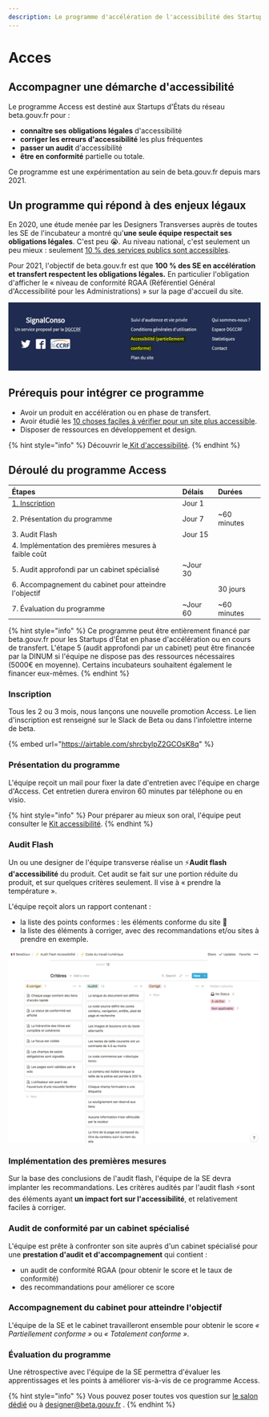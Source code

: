 ```yaml
---
description: Le programme d'accélération de l'accessibilité des Startups d'État.
---
```


# Acces

## Accompagner une démarche d'accessibilité

Le programme Access est destiné aux Startups d'États du réseau beta.gouv.fr pour :

* **connaître ses** **obligations légales** d'accessibilité
* **corriger les erreurs d'accessibilité** les plus fréquentes 
* **passer un audit** d'accessibilité
* **être en conformité** partielle ou totale.

Ce programme est une expérimentation au sein de beta.gouv.fr depuis mars 2021.

## Un programme qui répond à des enjeux légaux

En 2020, une étude menée par les Designers Transverses auprès de toutes les SE de l'incubateur a montré qu'**une seule équipe respectait ses obligations légales**. C'est peu 😭. Au niveau national, c'est seulement un peu mieux : seulement [10 % des services publics sont accessibles](https://observatoire.numerique.gouv.fr/).

Pour 2021, l'objectif de beta.gouv.fr est que **100 % des SE en accélération et transfert respectent les obligations légales.** En particulier l'obligation d'afficher le « niveau de conformité  RGAA \(Référentiel Général d'Accessibilité pour les Administrations\) » sur la page d'accueil du site.

![SignalConso affiche &quot;partiellement conforme&quot; sur toutes les pages de son service](../../.gitbook/assets/signal-conso-access.png)

## Prérequis pour intégrer ce programme

* Avoir un produit en accélération ou en phase de transfert.
* Avoir étudié les [10 choses faciles à vérifier pour un site plus accessible](https://doc.incubateur.net/design/nos-rendez-vous-design/formation/accessibilite/10-choses-faciles-a-verifier-pour-un-site-plus-accessible).
* Disposer de ressources en développement et design.

{% hint style="info" %}
Découvrir le[ Kit d'accessibilité](https://doc.incubateur.net/design/ressources-design/kit-accessibilite).
{% endhint %}

## Déroulé du programme Access

| Étapes | Délais | Durées |
| :--- | :--- | :--- |
| [ 1. Inscription](https://airtable.com/shrcbylpZ2GCOsK8q) | Jour 1 |  |
| 2. Présentation du programme | Jour 7 | ~60 minutes |
| 3. Audit Flash | Jour 15 |  |
| 4. Implémentation des premières mesures à faible coût |  |  |
| 5. Audit approfondi par un cabinet spécialisé | ~Jour 30 |  |
| 6. Accompagnement du cabinet pour atteindre l'objectif |  | 30 jours |
| 7. Évaluation du programme | ~Jour 60 | ~60 minutes |

{% hint style="info" %}
Ce programme peut être entièrement financé par beta.gouv.fr pour les Startups d'État en phase d'accélération ou en cours de transfert. L'étape 5 \(audit approfondi par un cabinet\) peut être financée par la DINUM si l'équipe ne dispose pas des ressources nécessaires \(5000€ en moyenne\). Certains incubateurs souhaitent également le financer eux-mêmes.
{% endhint %}



### Inscription

Tous les 2 ou 3 mois, nous lançons une nouvelle promotion Access. Le lien d'inscription est renseigné sur le Slack de Beta ou dans l'infolettre interne de beta.

{% embed url="https://airtable.com/shrcbylpZ2GCOsK8q" %}

### Présentation du programme

L'équipe reçoit un mail pour fixer la date d'entretien avec l'équipe en charge d'Access. Cet entretien durera environ 60 minutes par téléphone ou en visio. 

{% hint style="info" %}
Pour préparer au mieux son oral, l'équipe peut consulter le [Kit accessibilité](https://doc.incubateur.net/design/ressources-design/kit-accessibilite).
{% endhint %}

### Audit Flash

Un ou une designer de l'équipe transverse réalise un ⚡**Audit flash d'accessibilité** du produit. Cet audit se fait sur une portion réduite du produit, et sur quelques critères seulement. Il vise à « prendre la température ».

L'équipe reçoit alors un rapport contenant :

* la liste des points conformes : les éléments conforme du site 🎉
* la liste des éléments à corriger, avec des recommandations et/ou sites à prendre en exemple.

![Rapport de l&apos;audit flash pour Code Du Travail Num&#xE9;rique](../../.gitbook/assets/image%20%2811%29.png)



### Implémentation des premières mesures

Sur la base des conclusions de l'audit flash, l'équipe de la SE devra implanter les recommandations. Les critères audités par l'audit flash ⚡sont des éléments ayant **un impact fort sur l'accessibilité**, et relativement faciles à corriger.

### Audit de conformité par un cabinet spécialisé

L'équipe est prête à confronter son site auprès d'un cabinet spécialisé pour une **prestation d'audit et d'accompagnement** qui contient :

* un audit de conformité RGAA \(pour obtenir le score et le taux de conformité\)
* des recommandations pour améliorer ce score

### Accompagnement du cabinet pour atteindre l'objectif

L'équipe de la SE et le cabinet travailleront ensemble pour obtenir le score _« Partiellement conforme »_ ou _« Totalement conforme »_.

### Évaluation du programme

Une rétrospective avec l'équipe de la SE permettra d'évaluer les apprentissages et les points à améliorer vis-à-vis de ce programme Access.

{% hint style="info" %}
Vous pouvez poser toutes vos question sur [le salon dédié](https://mattermost.incubateur.net/betagouv/channels/c015lnmttj9) ou à designer@beta.gouv.fr .
{% endhint %}

